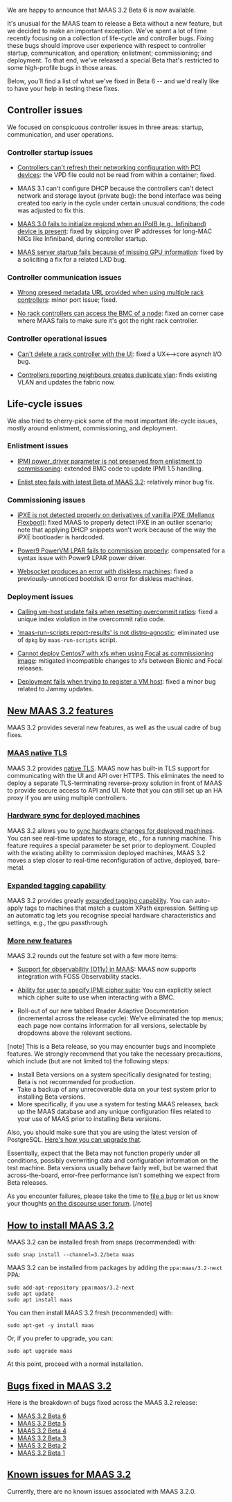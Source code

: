 <!-- "MAAS 3.2 Beta release notes" -->
<!-- "MAAS 3.2 Beta release notes" -->
We are happy to announce that MAAS 3.2 Beta 6 is now available.

It's unusual for the MAAS team to release a Beta without a new feature, but we decided to make an important exception. We've spent a lot of time recently focusing on a collection of life-cycle and controller bugs.  Fixing these bugs should improve user experience with respect to controller startup, communication, and operation; enlistment; commissioning; and deployment.  To that end, we've released a special Beta that's restricted to some high-profile bugs in those areas.

Below, you'll find a list of what we've fixed in Beta 6 -- and we'd really like to have your help in testing these fixes.

## Controller issues

We focused on conspicuous controller issues in three areas: startup, communication, and user operations.

### Controller startup issues

 * [Controllers can't refresh their networking configuration with PCI devices](https://bugs.launchpad.net/bugs/1973304): the VPD file could not be read from within a container; fixed.

 * MAAS 3.1 can't configure DHCP because the controllers can't detect network and storage layout (private bug): the bond interface was being created too early in the cycle under certain unusual conditions; the code was adjusted to fix this.

 * [MAAS 3.0 fails to initialize regiond when an IPoIB (e.g., Infiniband) device is present](https://bugs.launchpad.net/maas/+bug/1939456): fixed by skipping over IP addresses for long-MAC NICs like Infiniband, during controller startup.
 
 * [MAAS server startup fails because of missing GPU information](https://bugs.launchpad.net/maas/+bug/1970435): fixed by a soliciting a fix for a related LXD bug.
 
### Controller communication issues

 * [Wrong preseed metadata URL provided when using multiple rack controllers](https://bugs.launchpad.net/bugs/1972865): minor port issue; fixed.

 * [No rack controllers can access the BMC of a node](https://bugs.launchpad.net/bugs/1938573): fixed an corner case where MAAS fails to make sure it's got the right rack controller.

### Controller operational issues

 * [Can't delete a rack controller with the UI](https://bugs.launchpad.net/bugs/1971742): fixed a UX<-->core asynch I/O bug.

* [Controllers reporting neighbours creates duplicate vlan](https://bugs.launchpad.net/maas/+bug/1975477): finds existing VLAN and updates the fabric now.

## Life-cycle issues

We also tried to cherry-pick some of the most important life-cycle issues, mostly around enlistment, commissioning, and deployment.

### Enlistment issues

 * [IPMI power_driver parameter is not preserved from enlistment to commissioning](https://bugs.launchpad.net/bugs/1958451): extended BMC code to update IPMI 1.5 handling.
 
 * [Enlist step fails with latest Beta of MAAS 3.2](https://bugs.launchpad.net/maas/+bug/1974031): relatively minor bug fix.
 
### Commissioning issues

 * [iPXE is not detected properly on derivatives of vanilla iPXE (Mellanox Flexboot)](https://bugs.launchpad.net/bugs/1939608): fixed MAAS to properly detect iPXE in an outlier scenario; note that applying DHCP snippets won't work because of the way the iPXE bootloader is hardcoded. 

 * [Power9 PowerVM LPAR fails to commission properly](https://bugs.launchpad.net/bugs/1971754): compensated for a syntax issue with Power9 LPAR power driver.

 * [Websocket produces an error with diskless machines](https://bugs.launchpad.net/bugs/1952216): fixed a previously-unnoticed bootdisk ID error for diskless machines.

### Deployment issues

 * [Calling vm-host update fails when resetting overcommit ratios](https://bugs.launchpad.net/bugs/1972052): fixed a unique index violation in the overcommit ratio code.
 
 * ['maas-run-scripts report-results' is not distro-agnostic](https://bugs.launchpad.net/bugs/1962519): eliminated use of `dpkg` by `maas-run-scripts` script.

 * [Cannot deploy Centos7 with xfs when using Focal as commissioning image](https://bugs.launchpad.net/bugs/1958433): mitigated incompatible changes to xfs between Bionic and Focal releases.
 
 * [Deployment fails when trying to register a VM host](https://bugs.launchpad.net/bugs/1970962): fixed a minor bug related to Jammy updates.

<a href="#heading--new-features"><h2 id="heading--new-features">New MAAS 3.2 features</h2></a>

MAAS 3.2 provides several new features, as well as the usual cadre of bug fixes.

<a href="#heading--maas-native-tls"><h3 id="heading--maas-native-tls">MAAS native TLS</h3></a>

MAAS 3.2 provides [native TLS](/t/how-to-enable-tls-encryption/5116#heading--about-maas-native-tls). MAAS now has built-in TLS support for communicating with the UI and API over HTTPS. This eliminates the need to deploy a separate TLS-terminating reverse-proxy solution in front of MAAS to provide secure access to API and UI.  Note that you can still set up an HA proxy if you are using multiple controllers.

<a href="#heading--hardware-sync-for-deployed-machines"><h3 id="heading--hardware-sync-for-deployed-machines">Hardware sync for deployed machines</h3></a>

MAAS 3.2 allows you to [sync hardware changes for deployed machines](https://maas.io/docs/how-to-customise-machines#heading--how-to-enable-hardware-sync-on-a-machine).  You can see real-time updates to storage, etc., for a running machine.  This feature requires a special parameter be set prior to deployment.  Coupled with the existing ability to commission deployed machines, MAAS 3.2 moves a step closer to real-time reconfiguration of active, deployed, bare-metal.

<a href="#heading--expanded-tagging-capability"><h3 id="heading--expanded-tagging-capability">Expanded tagging capability</h3></a>
 
MAAS 3.2 provides greatly [expanded tagging capability](/t/how-to-work-with-tags/5928#heading--automatic-tags).  You can auto-apply tags to machines that match a custom XPath expression. Setting up an automatic tag lets you recognise special hardware characteristics and settings, e.g., the gpu passthrough.

<a href="#heading--more-new-features"><h3 id="heading--more-new-features">More new features</h3></a>

MAAS 3.2 rounds out the feature set with a few more items:

- [Support for observability (O11y) in MAAS](/t/how-to-set-up-maas-metrics/5204): MAAS now supports integration with FOSS Observability stacks.

- [Ability for user to specify IPMI cipher suite](/t/power-management-reference/5246): You can explicitly select which cipher suite to use when interacting with a BMC.

- Roll-out of our new tabbed Reader Adaptive Documentation (incremental across the release cycle): We've eliminated the top menus; each page now contains information for all versions, selectable by dropdowns above the relevant sections.

[note]
This is a Beta release, so you may encounter bugs and incomplete features.  We strongly recommend that you take the necessary precautions, which include (but are not limited to) the following steps:

- Install Beta versions on a system specifically designated for testing; Beta is not recommended for production.
- Take a backup of any unrecoverable data on your test system prior to installing Beta versions.
- More specifically, if you use a system for testing MAAS releases, back up the MAAS database and any unique configuration files related to your use of MAAS prior to installing Beta versions.

Also, you should make sure that you are using the latest version of PostgreSQL.  [Here's how you can upgrade that](https://discourse.maas.io/t/upgrading-postgresql-to-version-12/5913).

Essentially, expect that the Beta may not function properly under all conditions, possibly overwriting data and configuration information on the test machine.  Beta versions usually behave fairly well, but be warned that across-the-board, error-free performance isn't something we expect from Beta releases.
 
As you encounter failures, please take the time to [file a bug](https://maas.io/docs/report-a-bug) or let us know your thoughts [on the discourse user forum](https://discourse.maas.io/c/users/8).
[/note]

<a href="#heading--how-to-install-maas-3-2"><h2 id="heading--how-to-install-maas-3-2">How to install MAAS 3.2</h2></a>

MAAS 3.2 can be installed fresh from snaps (recommended) with:

```
sudo snap install --channel=3.2/beta maas
```

MAAS 3.2 can be installed from packages by adding the `ppa:maas/3.2-next` PPA:

```
sudo add-apt-repository ppa:maas/3.2-next
sudo apt update
sudo apt install maas
```

You can then install MAAS 3.2 fresh (recommended) with:

```
sudo apt-get -y install maas
```

Or, if you prefer to upgrade, you can:

```
sudo apt upgrade maas
```

At this point, proceed with a normal installation.

<a href="#heading--bugs-fixed-in-maas-3-2"><h2 id="heading--bugs-fixed-in-maas-3-2">Bugs fixed in MAAS 3.2</h2></a>

Here is the breakdown of bugs fixed across the MAAS 3.2 release:

- [MAAS 3.2 Beta 6](https://launchpad.net/maas/3.2/3.2.0-beta6)
- [MAAS 3.2 Beta 5](https://launchpad.net/maas/3.2/3.2.0-beta5)
- [MAAS 3.2 Beta 4](https://launchpad.net/maas/3.2/3.2.0-beta4)
- [MAAS 3.2 Beta 3](https://launchpad.net/maas/3.2/3.2.0-beta3)
- [MAAS 3.2 Beta 2](https://launchpad.net/maas/+milestone/3.2.0-beta2)
- [MAAS 3.2 Beta 1](https://launchpad.net/maas/3.2/3.2.0-beta1)
 
<a href="#heading--known-issues-maas-3-2"><h2 id="heading--known-issues-maas-3-2">Known issues for MAAS 3.2</h2></a>

Currently, there are no known issues associated with MAAS 3.2.0.